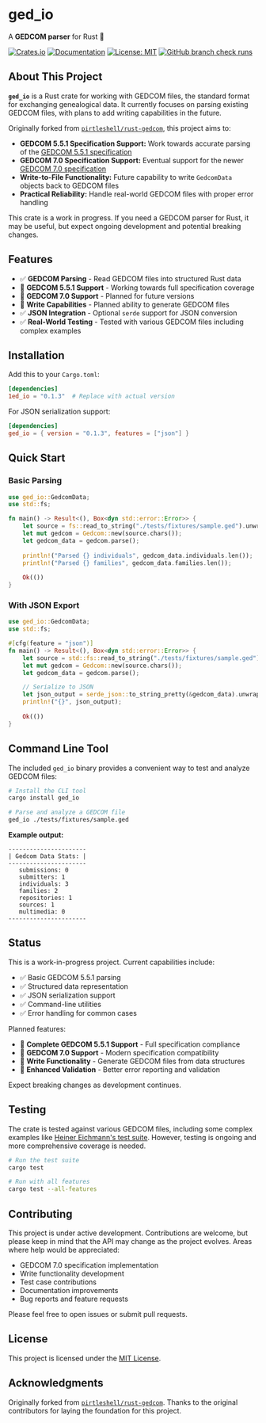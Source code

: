 # ged_io

A **GEDCOM parser** for Rust 🦀

[![Crates.io](https://img.shields.io/crates/v/ged_io.svg)](https://crates.io/crates/ged_io)
[![Documentation](https://docs.rs/ged_io/badge.svg)](https://docs.rs/ged_io)
[![License: MIT](https://img.shields.io/badge/License-MIT-yellow.svg)](https://opensource.org/licenses/MIT)
[![GitHub branch check runs](https://img.shields.io/github/check-runs/ge3224/ged_io/main)](https://img.shields.io/github/check-runs/ge3224/ged_io/main)

## About This Project

**`ged_io`** is a Rust crate for working with GEDCOM files, the standard format
for exchanging genealogical data. It currently focuses on parsing existing
GEDCOM files, with plans to add writing capabilities in the future.

Originally forked from
[`pirtleshell/rust-gedcom`](https://github.com/pirtleshell/rust-gedcom), this
project aims to:

* **GEDCOM 5.5.1 Specification Support:** Work towards accurate parsing of the
  [GEDCOM 5.5.1 specification](https://gedcom.io/specifications/ged551.pdf)
* **GEDCOM 7.0 Specification Support:** Eventual support for the newer [GEDCOM
  7.0 specification](https://gedcom.io/specifications/FamilySearchGEDCOMv7.pdf)
* **Write-to-File Functionality:** Future capability to write `GedcomData`
  objects back to GEDCOM files
* **Practical Reliability:** Handle real-world GEDCOM files with proper error handling

This crate is a work in progress. If you need a GEDCOM parser for Rust, it may
be useful, but expect ongoing development and potential breaking changes.

## Features

* ✅ **GEDCOM Parsing** - Read GEDCOM files into structured Rust data
* 🚧 **GEDCOM 5.5.1 Support** - Working towards full specification coverage
* 🚧 **GEDCOM 7.0 Support** - Planned for future versions
* 🚧 **Write Capabilities** - Planned ability to generate GEDCOM files
* ✅ **JSON Integration** - Optional `serde` support for JSON conversion
* ✅ **Real-World Testing** - Tested with various GEDCOM files including complex examples

## Installation

Add this to your `Cargo.toml`:

```toml
[dependencies]
1ed_io = "0.1.3"  # Replace with actual version
```

For JSON serialization support:

```toml
[dependencies]
ged_io = { version = "0.1.3", features = ["json"] }
```

## Quick Start

### Basic Parsing

```rust
use ged_io::GedcomData;
use std::fs;

fn main() -> Result<(), Box<dyn std::error::Error>> {
    let source = fs::read_to_string("./tests/fixtures/sample.ged").unwrap();
    let mut gedcom = Gedcom::new(source.chars());
    let gedcom_data = gedcom.parse();
    
    println!("Parsed {} individuals", gedcom_data.individuals.len());
    println!("Parsed {} families", gedcom_data.families.len());
    
    Ok(())
}
```

### With JSON Export

```rust
use ged_io::GedcomData;
use std::fs;

#[cfg(feature = "json")]
fn main() -> Result<(), Box<dyn std::error::Error>> {
    let source = std::fs::read_to_string("./tests/fixtures/sample.ged").unwrap();
    let mut gedcom = Gedcom::new(source.chars());
    let gedcom_data = gedcom.parse();

    // Serialize to JSON
    let json_output = serde_json::to_string_pretty(&gedcom_data).unwrap();
    println!("{}", json_output);
    
    Ok(())
}
```

## Command Line Tool

The included `ged_io` binary provides a convenient way to test and analyze
GEDCOM files:

```bash
# Install the CLI tool
cargo install ged_io

# Parse and analyze a GEDCOM file
ged_io ./tests/fixtures/sample.ged
```

**Example output:**

```plaintext
----------------------
| Gedcom Data Stats: |
----------------------
   submissions: 0
   submitters: 1
   individuals: 3
   families: 2
   repositories: 1
   sources: 1
   multimedia: 0
----------------------
```

## Status

This is a work-in-progress project. Current capabilities include:

* ✅ Basic GEDCOM 5.5.1 parsing
* ✅ Structured data representation
* ✅ JSON serialization support
* ✅ Command-line utilities
* ✅ Error handling for common cases

Planned features:

* 🚧 **Complete GEDCOM 5.5.1 Support** - Full specification compliance
* 🚧 **GEDCOM 7.0 Support** - Modern specification compatibility
* 🚧 **Write Functionality** - Generate GEDCOM files from data structures
* 🚧 **Enhanced Validation** - Better error reporting and validation

Expect breaking changes as development continues.

## Testing

The crate is tested against various GEDCOM files, including some complex
examples like [Heiner Eichmann's test
suite](http://heiner-eichmann.de/gedcom/allged.htm). However, testing is
ongoing and more comprehensive coverage is needed.

```bash
# Run the test suite
cargo test

# Run with all features
cargo test --all-features
```

## Contributing

This project is under active development. Contributions are welcome, but please
keep in mind that the API may change as the project evolves. Areas where help
would be appreciated:

* GEDCOM 7.0 specification implementation
* Write functionality development
* Test case contributions
* Documentation improvements
* Bug reports and feature requests

Please feel free to open issues or submit pull requests.

## License

This project is licensed under the [MIT License](LICENSE).

## Acknowledgments

Originally forked from [`pirtleshell/rust-gedcom`](https://github.com/pirtleshell/rust-gedcom). Thanks to the original contributors for laying the foundation for this project.
